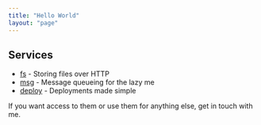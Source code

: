 ```yaml
---
title: "Hello World"
layout: "page"
---
```


## Services

* [fs](fs.html) - Storing files over HTTP
* [msg](msg.html) - Message queueing for the lazy me
* [deploy](deploy.html) - Deployments made simple

If you want access to them or use them for anything else, get in touch with me.